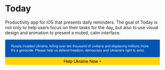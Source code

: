 # Today

Productivity app for iOS that presents daily reminders. The goal of Today is not only to help users focus on their tasks for the day, but also to use visual design and animation to present a muted, calm interface.

[![Stand With Ukraine](https://raw.githubusercontent.com/vshymanskyy/StandWithUkraine/main/banner2-direct.svg)](https://vshymanskyy.github.io/StandWithUkraine)

